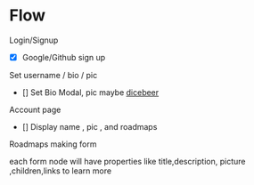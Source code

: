 # Flow

Login/Signup

- [x] Google/Github sign up

Set username / bio / pic

- [] Set Bio Modal, pic maybe [dicebeer](https://avatars.dicebear.com/docs/http-api)

Account page

- [] Display name , pic , and roadmaps

Roadmaps making form

each form node will have properties like title,description, picture ,children,links to learn more
